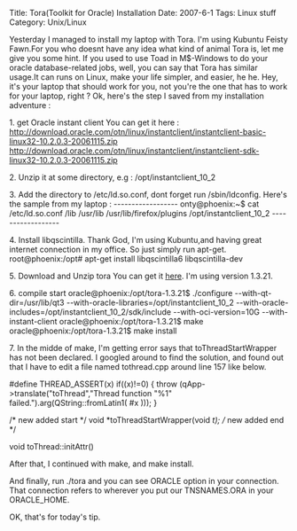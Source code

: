 Title: Tora(Toolkit for Oracle) Installation
Date: 2007-6-1
Tags: Linux stuff
Category: Unix/Linux

Yesterday I managed to install my laptop with Tora. I'm using Kubuntu Feisty Fawn.For you who doesnt have any idea what kind of animal Tora is, let me give you some hint. If you used to use Toad in M$-Windows to do your oracle database-related jobs, well, you can say that Tora has similar usage.It can runs on Linux, make your life simpler, and easier, he he. Hey, it's your laptop that should work for you, not you're the one that has to work for your laptop, right ?
Ok, here's the step I saved from my installation adventure :

1\. get Oracle instant client
You can get it here :
http://download.oracle.com/otn/linux/instantclient/instantclient-basic-linux32-10.2.0.3-20061115.zip
http://download.oracle.com/otn/linux/instantclient/instantclient-sdk-linux32-10.2.0.3-20061115.zip

2\. Unzip it at some directory, e.g : /opt/instantclient_10_2

3\. Add the directory to /etc/ld.so.conf, dont forget run /sbin/ldconfig.
Here's the sample from my laptop :
\------------------
onty@phoenix:~$ cat /etc/ld.so.conf
/lib
/usr/lib
/usr/lib/firefox/plugins
/opt/instantclient_10_2
\------------------

4\. Install libqscintilla.
Thank God, I'm using Kubuntu,and having great internet connection in my office. So just simply run apt-get.
root@phoenix:/opt# apt-get install libqscintilla6 libqscintilla-dev

5\. Download and Unzip tora
You can get it [here][1]. I'm using version 1.3.21.

6\. compile start
oracle@phoenix:/opt/tora-1.3.21$ ./configure --with-qt-dir=/usr/lib/qt3 --with-oracle-libraries=/opt/instantclient_10_2 --with-oracle-includes=/opt/instantclient_10_2/sdk/include --with-oci-version=10G --with-instant-client
oracle@phoenix:/opt/tora-1.3.21$ make
oracle@phoenix:/opt/tora-1.3.21$ make install

7\. In the midde of make, I'm getting error says that toThreadStartWrapper has not been declared. I googled around to find the solution, and found out that I have to edit a file named tothread.cpp around line 157 like below.

#define THREAD_ASSERT(x) if((x)!=0) {
throw (qApp->translate("toThread","Thread function "%1" failed.").arg(QString::fromLatin1( #x ))); }

/* new added start */
void *toThreadStartWrapper(void *t);
/* new added end */

void toThread::initAttr()

After that, I continued with make, and make install.

And finally, run ./tora and you can see ORACLE option in your connection. That connection refers to wherever you put our TNSNAMES.ORA in your ORACLE_HOME.


OK, that's for today's tip.

[1]: http://sourceforge.net/projects/tora
